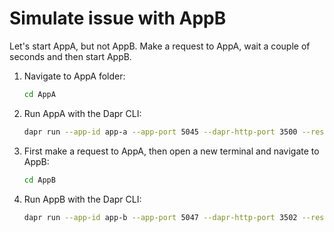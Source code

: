 # Simulate issue with AppB 

Let's start AppA, but not AppB. Make a request to AppA, wait a couple of seconds and then start AppB.

1. Navigate to AppA folder:

   ```bash
   cd AppA
   ```

2. Run AppA with the Dapr CLI:

   ```bash
   dapr run --app-id app-a --app-port 5045 --dapr-http-port 3500 --resources-path "../Resources/" -- dotnet run
   ```

3. First make a request to AppA, then open a new terminal and navigate to AppB:

   ```bash
   cd AppB
   ```

4. Run AppB with the Dapr CLI:

   ```bash
   dapr run --app-id app-b --app-port 5047 --dapr-http-port 3502 --resources-path "../Resources/" -- dotnet run
   ```
